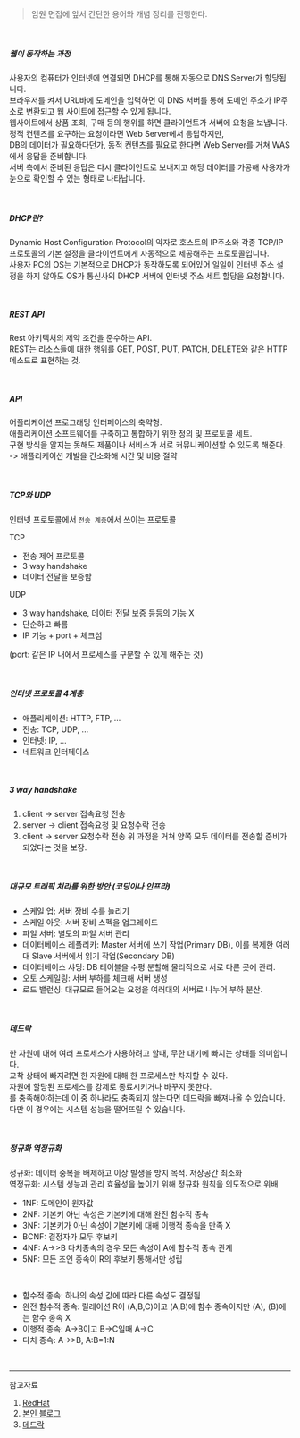 > 임원 면접에 앞서 간단한 용어와 개념 정리를 진행한다.

<br/>

##### 웹이 동작하는 과정
사용자의 컴퓨터가 인터넷에 연결되면 DHCP를 통해 자동으로 DNS Server가 할당됩니다.  
브라우저를 켜서 URL바에 도메인을 입력하면 이 DNS 서버를 통해 도메인 주소가 IP주소로 변환되고 웹 사이트에 접근할 수 있게 됩니다.  
웹사이트에서 상품 조회, 구매 등의 행위를 하면 클라이언트가 서버에 요청을 보냅니다.  
정적 컨텐츠를 요구하는 요청이라면 Web Server에서 응답하지만,  
DB의 데이터가 필요하다던가, 동적 컨텐츠를 필요로 한다면 Web Server를 거쳐 WAS에서 응답을 준비합니다.  
서버 측에서 준비된 응답은 다시 클라이언트로 보내지고 해당 데이터를 가공해 사용자가 눈으로 확인할 수 있는 형태로 나타납니다.

<br/>

##### DHCP란?
Dynamic Host Configuration Protocol의 약자로 호스트의 IP주소와 각종 TCP/IP 프로토콜의 기본 설정을 클라이언트에게 자동적으로 제공해주는 프로토콜입니다.  
사용자 PC의 OS는 기본적으로 DHCP가 동작하도록 되어있어 일일이 인터넷 주소 설정을 하지 않아도 OS가 통신사의 DHCP 서버에 인터넷 주소 세트 할당을 요청합니다.

<br/>

##### REST API
Rest 아키텍처의 제약 조건을 준수하는 API.  
REST는  리소스들에 대한 행위를 GET, POST, PUT, PATCH, DELETE와 같은 HTTP 메소드로 표현하는 것.

<br/>

##### API
어플리케이션 프로그래밍 인터페이스의 축약형.  
애플리케이션 소프트웨어를 구축하고 통합하기 위한 정의 및 프로토콜 세트.  
구현 방식을 알지는 못해도 제품이나 서비스가 서로 커뮤니케이션할 수 있도록 해준다.  
-> 애플리케이션 개발을 간소화해 시간 및 비용 절약

<br/>

##### TCP와 UDP
인터넷 프로토콜에서 `전송 계층`에서 쓰이는 프로토콜

TCP
- 전송 제어 프로토콜
- 3 way handshake
- 데이터 전달을 보증함

UDP
- 3 way handshake, 데이터 전달 보증 등등의 기능 X
- 단순하고 빠름
- IP 기능 + port + 체크섬  

(port: 같은 IP 내에서 프로세스를 구분할 수 있게 해주는 것)

<br/>

##### 인터넷 프로토콜 4계층
- 애플리케이션: HTTP, FTP, ...
- 전송: TCP, UDP, ...
- 인터넷: IP, ...
- 네트워크 인터페이스

<br/>

##### 3 way handshake
1. client -> server 접속요청 전송
2. server -> client 접속요청 및 요청수락 전송
3. client -> server 요청수락 전송
위 과정을 거쳐 양쪽 모두 데이터를 전송할 준비가 되었다는 것을 보장.

<br/>

##### 대규모 트래픽 처리를 위한 방안 (코딩이나 인프라)
- 스케일 업: 서버 장비 수를 늘리기
- 스케일 아웃: 서버 장비 스펙을 업그레이드
- 파일 서버: 별도의 파일 서버 관리
- 데이터베이스 레플리카: Master 서버에 쓰기 작업(Primary DB), 이를 복제한 여러대 Slave 서버에서 읽기 작업(Secondary DB)
- 데이터베이스 샤딩: DB 테이블을 수평 분할해 물리적으로 서로 다른 곳에 관리.
- 오토 스케일링: 서버 부하를 체크해 서버 생성
- 로드 밸런싱: 대규모로 들어오는 요청을 여러대의 서버로 나누어 부하 분산.

<br/>

##### 데드락

한 자원에 대해 여러 프로세스가 사용하려고 할때, 무한 대기에 빠지는 상태를 의미합니다.  
교착 상태에 빠지려면 한 자원에 대해 한 프로세스만 차지할 수 있다.  
자원에 할당된 프로세스를 강제로 종료시키거나 바꾸지 못한다.  
를 충족해야하는데 이 중 하나라도 충족되지 않는다면 데드락을 빠져나올 수 있습니다.  
다만 이 경우에는 시스템 성능을 떨어뜨릴 수 있습니다.

<br/>

##### 정규화 역정규화

정규화: 데이터 중복을 배제하고 이상 발생을 방지 목적. 저장공간 최소화  
역정규화: 시스템 성능과 관리 효율성을 높이기 위해 정규화 원칙을 의도적으로 위배

- 1NF: 도메인이 원자값
- 2NF: 기본키 아닌 속성은 기본키에 대해 완전 함수적 종속
- 3NF: 기본키가 아닌 속성이 기본키에 대해 이행적 종속을 만족 X
- BCNF: 결정자가 모두 후보키
- 4NF: A->>B 다치종속의 경우 모든 속성이 A에 함수적 종속 관계
- 5NF: 모든 조인 종속이 R의 후보키 통해서만 성립

<br>

- 함수적 종속: 하나의 속성 값에 따라 다른 속성도 결정됨
- 완전 함수적 종속: 릴레이션 R이 (A,B,C)이고 (A,B)에 함수 종속이지만 (A), (B)에는 함수 종속 X
- 이행적 종속: A->B이고 B->C일때 A->C
- 다치 종속: A->>B, A:B=1:N

<br/>

***
참고자료
1. [RedHat](https://www.redhat.com/ko/topics/api/what-is-a-rest-api)
2. [본인 블로그](https://yeonyeon.tistory.com/)
3. [데드락](https://chanhuiseok.github.io/posts/cs-2/)
